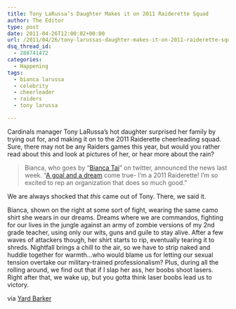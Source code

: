 ```yaml
---
title: Tony LaRussa’s Daughter Makes it on 2011 Raiderette Squad
author: The Editor
type: post
date: 2011-04-26T12:00:02+00:00
url: /2011/04/26/tony-larussas-daughter-makes-it-on-2011-raiderette-squad/
dsq_thread_id:
  - 288741472
categories:
  - Happening
tags:
  - bianca larussa
  - celebrity
  - cheerleader
  - raiders
  - tony larussa

---
```

[<img class="size-full wp-image-9759 alignright" title="bianca_larussa" src="http://media.punchingkitty.com/wordpress/2011/04/bianca_larussa.jpeg?filter=resize&w=250" alt="" />][1]Cardinals manager Tony LaRussa&#8217;s hot daughter surprised her family by trying out for, and making it on to the 2011 Raiderette cheerleading squad. Sure, there may not be any Raiders games this year, but would you rather read about this and look at pictures of her, or hear more about the rain?

> Bianca, who goes by “<a href="http://twitter.com/biancatai" target="_blank">Bianca Tai</a>” on twitter, announced the news last week. “<a href="http://twitter.com/BiancaTai/status/60388921841958912" target="_blank">A goal and a dream</a> come true- I’m a 2011 Raiderette! I’m so excited to rep an organization that does so much good.”

We are always shocked that _this_ came out of Tony. There, we said it.

Bianca, shown on the right at some sort of fight, wearing the same camo shirt she wears in our dreams. Dreams where we are commandos, fighting for our lives in the jungle against an army of zombie versions of my 2nd grade teacher, using only our wits, guns and guile to stay alive. After a few waves of attackers though, her shirt starts to rip, eventually tearing it to shreds. Nightfall brings a chill to the air, so we have to strip naked and huddle together for warmth&#8230;who would blame us for letting our sexual tension overtake our military-trained professionalism? Plus, during all the rolling around, we find out that if I slap her ass, her boobs shoot lasers. Right after that, we wake up, but you gotta think laser boobs lead us to victory.

via <a href="http://www.yardbarker.com/nfl/articles/bianca_tai_larussa_is_an_oakland_raiders_cheerleader_and_tonys_daughter/4618684" target="_blank">Yard Barker</a>

 [1]: http://media.punchingkitty.com/wordpress/2011/04/bianca_larussa.jpeg
